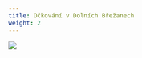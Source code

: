 ```yaml
---
title: Očkování v Dolních Břežanech
weight: 2
---
```

![](/images/uploads/dalsi_moznost_ockovani_upraveny.jpg)